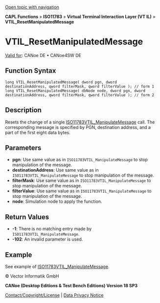 [Open topic with navigation](../../../../../../CANoeDEFamily.htm#Topics/CAPLFunctions/ISO11783/ISOInteractionLayerVT/Functions/CAPLfunctionIso11783VTILResetManipulatedMessage.md)

**CAPL Functions** » **ISO11783** » **Virtual Terminal Interaction Layer (VT IL)** » **VTIL_ResetManipulatedMessage**

# VTIL_ResetManipulatedMessage

[Valid for](../../../../Shared/FeatureAvailability.md):  CANoe DE • CANoe4SW DE

## Function Syntax

```plaintext
long VTIL_ResetManipulatedMessage( dword pgn, dword destinationAddress, qword filterMask, qword filterValue ); // form 1
long VTIL_ResetManipulatedMessage( dbNode node, dword pgn, dword destinationAddress, qword filterMask, qword filterValue ); // form 2
```

## Description

Resets the change of a single [ISO11783VTIL_ManipulateMessage](CAPLfunctionIso11783VTILManipulateMessage.md) call. The corresponding message is specified by PGN, destination address, and a part of the first eight data bytes.

## Parameters

- **pgn**: Use same value as in `ISO11783VTIL_ManipulateMessage` to stop manipulation of the message.
- **destinationAddress**: Use same value as in `ISO11783VTIL_ManipulateMessage` to stop manipulation of the message.
- **filterMask**: Use same value as in `ISO11783VTIL_ManipulateMessage` to stop manipulation of the message.
- **filterValue**: Use same value as in `ISO11783VTIL_ManipulateMessage` to stop manipulation of the message.
- **node**: Simulation node to apply the function.

## Return Values

- **-1**: There is no matching entry made by `ISO11783VTIL_ManipulateMessage`.
- **-102**: An invalid parameter is used.

## Example

See example of [ISO11783VTIL_ManipulateMessage](CAPLfunctionIso11783VTILManipulateMessage.md).

© Vector Informatik GmbH

**CANoe (Desktop Editions & Test Bench Editions) Version 18 SP3**

[Contact/Copyright/License](../../../../Shared/ContactCopyrightLicense.md) | [Data Privacy Notice](https://www.vector.com/int/en/company/get-info/privacy-policy/)